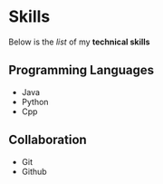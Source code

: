 # Skills

Below is the _list_ of my **technical skills**

## Programming Languages
- Java
- Python
- Cpp

## Collaboration
- Git
- Github
